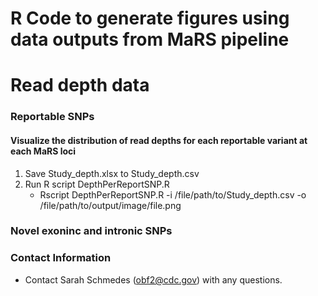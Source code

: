 # R Code to generate figures using data outputs from MaRS pipeline 

# Read depth data 

### Reportable SNPs
#### Visualize the distribution of read depths for each reportable variant at each MaRS loci
1. Save Study_depth.xlsx to Study_depth.csv
2. Run R script DepthPerReportSNP.R
   * Rscript DepthPerReportSNP.R -i /file/path/to/Study_depth.csv -o /file/path/to/output/image/file.png

### Novel exoninc and intronic SNPs

### Contact Information

* Contact Sarah Schmedes (obf2@cdc.gov) with any questions.
